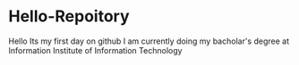 # Hello-Repoitory
Hello 
Its my first day on github 
I am currently doing my bacholar's degree at Information Institute of Information Technology
